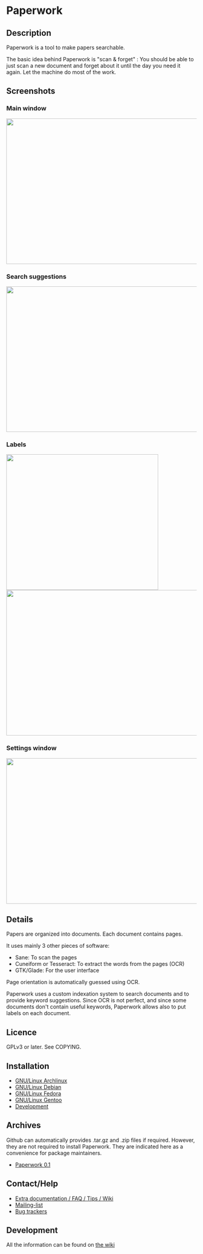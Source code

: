 # Paperwork


## Description

Paperwork is a tool to make papers searchable.

The basic idea behind Paperwork is "scan & forget" : You should be able to just
scan a new document and forget about it until the day you need it again. Let the
machine do most of the work.


## Screenshots

### Main window

<a href="https://raw.github.com/jflesch/paperwork-screenshots/master/0.1/main_window.png">
  <img src="https://raw.github.com/jflesch/paperwork-screenshots/master/0.1/main_window.png" width="512" height="384" />
</a>

### Search suggestions

<a href="https://raw.github.com/jflesch/paperwork-screenshots/master/0.1/suggestions.png">
  <img src="https://raw.github.com/jflesch/paperwork-screenshots/master/0.1/suggestions.png" width="512" height="384" />
</a>

### Labels

<a href="https://raw.github.com/jflesch/paperwork-screenshots/master/0.1/multiple_labels.png">
  <img src="https://raw.github.com/jflesch/paperwork-screenshots/master/0.1/multiple_labels.png" width="402" height="358" />
</a>

<a href="https://raw.github.com/jflesch/paperwork-screenshots/master/0.1/label_edit.png">
  <img src="https://raw.github.com/jflesch/paperwork-screenshots/master/0.1/label_edit.png" width="512" height="384" />
</a>

### Settings window

<a href="https://raw.github.com/jflesch/paperwork-screenshots/master/0.1/settings.png">
  <img src="https://raw.github.com/jflesch/paperwork-screenshots/master/0.1/settings.png" width="512" height="384" />
</a>


## Details

Papers are organized into documents. Each document contains pages.

It uses mainly 3 other pieces of software:

* Sane: To scan the pages
* Cuneiform or Tesseract: To extract the words from the pages (OCR)
* GTK/Glade: For the user interface

Page orientation is automatically guessed using OCR.

Paperwork uses a custom indexation system to search documents and to provide
keyword suggestions. Since OCR is not perfect, and since some documents don't
contain useful keywords, Paperwork allows also to put labels on each document.


## Licence

GPLv3 or later. See COPYING.


## Installation

* [GNU/Linux Archlinux](doc/install.archlinux.markdown)
* [GNU/Linux Debian](doc/install.debian.markdown)
* [GNU/Linux Fedora](doc/install.fedora.markdown)
* [GNU/Linux Gentoo](doc/install.gentoo.markdown)
* [Development](doc/install.devel.markdown)

## Archives

Github can automatically provides .tar.gz and .zip files if required. However,
they are not required to install Paperwork. They are indicated here as a
convenience for package maintainers.

* [Paperwork 0.1](https://github.com/jflesch/paperwork/archive/0.1.tar.gz)


## Contact/Help

* [Extra documentation / FAQ / Tips / Wiki](https://github.com/jflesch/paperwork/wiki)
* [Mailing-list](https://github.com/jflesch/paperwork/wiki/Contact#mailing-list)
* [Bug trackers](https://github.com/jflesch/paperwork/wiki/Contact#bug-trackers)


## Development

All the information can be found on [the wiki](https://github.com/jflesch/paperwork/wiki#for-developers)
